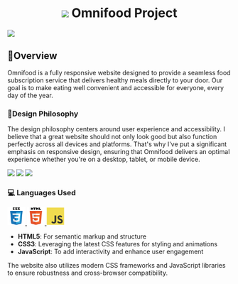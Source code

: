<h1 align="center"><span><img height=30px src="https://github.com/aditisingh02/text_to_speech_converter/assets/140513260/c98d7966-99f1-4447-ada6-6d60de33af09"> Omnifood Project</h1>
<p align=center">
<img src="https://github.com/aditisingh02/omnifood_project/assets/140513260/6bef458f-90ef-4f1c-8e46-a74ec428f880" align="center" height =300px width=auto>
</p>

<h2>🌠Overview</h2>
Omnifood is a fully responsive website designed to provide a seamless food subscription service that delivers healthy meals directly to your door. Our goal is to make eating well convenient and accessible for everyone, every day of the year.

<h3>💜Design Philosophy</h3>

The design philosophy centers around user experience and accessibility. I believe that a great website should not only look good but also function perfectly across all devices and platforms. That's why I've put a significant emphasis on responsive design, ensuring that Omnifood delivers an optimal experience whether you're on a desktop, tablet, or mobile device.

<img src="https://github.com/aditisingh02/omnifood_project/assets/140513260/357d55be-df77-48b2-93b4-4a928b961640" justify="center" height =250px>
<img src="https://github.com/aditisingh02/omnifood_project/assets/140513260/5c50cc12-868d-4fe8-b8ad-ca8004792cb9" justify="center" height =250px>
<img src="https://github.com/aditisingh02/omnifood_project/assets/140513260/8438c018-769d-4002-bd91-29ea5c056bbc" justify="center" height =250px>

<h3 align="left">💻 Languages Used</h3>
<p align="left"><a href="https://www.w3schools.com/css/" target="_blank" rel="noreferrer"> <img src="https://raw.githubusercontent.com/devicons/devicon/master/icons/css3/css3-original-wordmark.svg" alt="css3" width="40" height="40"/> </a> <a href="https://www.w3.org/html/" target="_blank" rel="noreferrer"> <img src="https://raw.githubusercontent.com/devicons/devicon/master/icons/html5/html5-original-wordmark.svg" alt="html5" width="40" height="40"/> </a> <a href="https://developer.mozilla.org/en-US/docs/Web/JavaScript" target="_blank" rel="noreferrer"> <img src="https://raw.githubusercontent.com/devicons/devicon/master/icons/javascript/javascript-original.svg" alt="javascript" width="40" height="40"/> </a> </p>

- **HTML5**: For semantic markup and structure
- **CSS3**: Leveraging the latest CSS features for styling and animations
- **JavaScript**: To add interactivity and enhance user engagement

The website also utilizes modern CSS frameworks and JavaScript libraries to ensure robustness and cross-browser compatibility.
